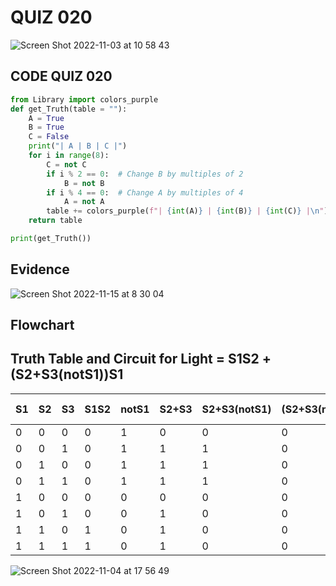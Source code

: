 # QUIZ 020
![Screen Shot 2022-11-03 at 10 58 43](https://user-images.githubusercontent.com/111819437/199634678-556e611e-7d58-4b48-843f-ccea9e677b25.png)

## CODE QUIZ 020
```.py
from Library import colors_purple
def get_Truth(table = ""):
    A = True
    B = True
    C = False
    print("| A | B | C |")
    for i in range(8):
        C = not C
        if i % 2 == 0:  # Change B by multiples of 2
            B = not B
        if i % 4 == 0:  # Change A by multiples of 4
            A = not A
        table += colors_purple(f"| {int(A)} | {int(B)} | {int(C)} |\n")
    return table

print(get_Truth())

```
## Evidence 

![Screen Shot 2022-11-15 at 8 30 04](https://user-images.githubusercontent.com/111819437/201789425-74a74647-150f-4d02-a754-54e360c5949d.png)


## Flowchart




## Truth Table and Circuit for Light = S1S2 + (S2+S3(notS1))S1
| S1 	| S2 	| S3 	| S1S2 	| notS1 	| S2+S3 	| S2+S3(notS1) 	| (S2+S3(notS1))S1 	| S1S2+(S2+S3(notS1))S1 	|
|----	|----	|----	|------	|-------	|-------	|--------------	|------------------	|-----------------------	|
| 0  	| 0  	| 0  	| 0    	| 1     	| 0     	| 0            	| 0                	| 0                     	|
| 0  	| 0  	| 1  	| 0    	| 1     	| 1     	| 1            	| 0                	| 0                     	|
| 0  	| 1  	| 0  	| 0    	| 1     	| 1     	| 1            	| 0                	| 0                     	|
| 0  	| 1  	| 1  	| 0    	| 1     	| 1     	| 1            	| 0                	| 0                     	|
| 1  	| 0  	| 0  	| 0    	| 0     	| 0     	| 0            	| 0                	| 0                     	|
| 1  	| 0  	| 1  	| 0    	| 0     	| 1     	| 0            	| 0                	| 0                     	|
| 1  	| 1  	| 0  	| 1    	| 0     	| 1     	| 0            	| 0                	| 1                     	|
| 1  	| 1  	| 1  	| 1    	| 0     	| 1     	| 0            	| 0                	| 1                     	|

![Screen Shot 2022-11-04 at 17 56 49](https://user-images.githubusercontent.com/111819437/199932836-c8a2edfb-89a7-4a52-a2ab-a159af48d04a.png)




